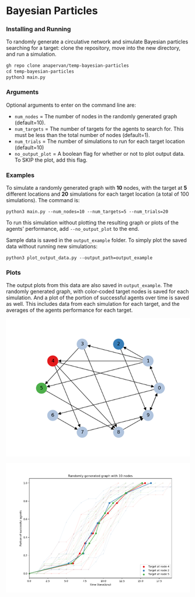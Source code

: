 # Bayesian Particles

### Installing and Running
To randomly generate a circulative network and simulate Bayesian particles searching for a target: clone the repository, move into the new directory, and run a simulation.
```
gh repo clone anapervan/temp-bayesian-particles
cd temp-bayesian-particles
python3 main.py
```

### Arguments
Optional arguments to enter on the command line are:
- `num_nodes` = The number of nodes in the randomly generated graph (default=10).
- `num_targets` = The number of targets for the agents to search for. This must be less than the total number of nodes (default=1).
- `num_trials` = The number of simulations to run for each target location (default=10)
- `no_output_plot` = A boolean flag for whether or not to plot output data. To SKIP the plot, add this flag.

### Examples
To simulate a randomly generated graph with **10** nodes, with the target at **5** different locations and **20** simulations for each target location (a total of 100 simulations). The command is:
```
python3 main.py --num_nodes=10 --num_targets=5 --num_trials=20
```
To run this simulation without plotting the resulting graph or plots of the agents' performance, add `--no_output_plot` to the end.


Sample data is saved in the `output_example` folder. To simply plot the saved data without running new simulations:
```
python3 plot_output_data.py --output_path=output_example
```

### Plots
The output plots from this data are also saved in `output_example`. The randomly generated graph, with color-coded target nodes is saved for each simulation. And a plot of the portion of successful agents over time is saved as well. This includes data from each simulation for each target, and the averages of the agents performance for each target.

![A graph with 10 nodes and the target locations colored.](output_example/graph.png)

![A plot of the portion of successful agents for each timestep throughout the simulation](output_example/simulation_results.png)
